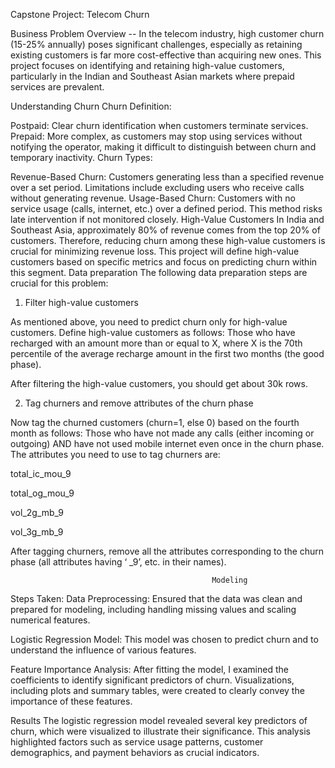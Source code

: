 Capstone Project: Telecom Churn

Business Problem Overview --
In the telecom industry, high customer churn (15-25% annually) poses significant challenges, especially as retaining existing customers is far more cost-effective than acquiring new ones. This project focuses on identifying and retaining high-value customers, particularly in the Indian and Southeast Asian markets where prepaid services are prevalent.

Understanding Churn
Churn Definition:

Postpaid: Clear churn identification when customers terminate services.
Prepaid: More complex, as customers may stop using services without notifying the operator, making it difficult to distinguish between churn and temporary inactivity.
Churn Types:

Revenue-Based Churn: Customers generating less than a specified revenue over a set period. Limitations include excluding users who receive calls without generating revenue.
Usage-Based Churn: Customers with no service usage (calls, internet, etc.) over a defined period. This method risks late intervention if not monitored closely.
High-Value Customers
In India and Southeast Asia, approximately 80% of revenue comes from the top 20% of customers. Therefore, reducing churn among these high-value customers is crucial for minimizing revenue loss. This project will define high-value customers based on specific metrics and focus on predicting churn within this segment.
Data preparation
The following data preparation steps are crucial for this problem:

 

1. Filter high-value customers

As mentioned above, you need to predict churn only for high-value customers. Define high-value customers as follows: Those who have recharged with an amount more than or equal to X, where X is the 70th percentile of the average recharge amount in the first two months (the good phase).

 

After filtering the high-value customers, you should get about 30k rows.

 

2. Tag churners and remove attributes of the churn phase

Now tag the churned customers (churn=1, else 0) based on the fourth month as follows: Those who have not made any calls (either incoming or outgoing) AND have not used mobile internet even once in the churn phase. The attributes you need to use to tag churners are:

total_ic_mou_9

total_og_mou_9

vol_2g_mb_9

vol_3g_mb_9


After tagging churners, remove all the attributes corresponding to the churn phase (all attributes having ‘ _9’, etc. in their names).


                                                 Modeling

Steps Taken:
Data Preprocessing: Ensured that the data was clean and prepared for modeling, including handling missing values and scaling numerical features.

Logistic Regression Model: This model was chosen to predict churn and to understand the influence of various features.

Feature Importance Analysis: After fitting the model, I examined the coefficients to identify significant predictors of churn. Visualizations, including plots and summary tables, were created to clearly convey the importance of these features.

Results
The logistic regression model revealed several key predictors of churn, which were visualized to illustrate their significance. This analysis highlighted factors such as service usage patterns, customer demographics, and payment behaviors as crucial indicators.
